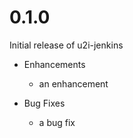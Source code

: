 # 0.1.0

Initial release of u2i-jenkins

* Enhancements
  * an enhancement

* Bug Fixes
  * a bug fix
